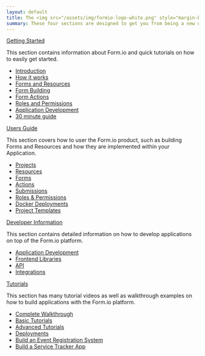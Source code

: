 ```yaml
---
layout: default
title: The <img src="/assets/img/formio-logo-white.png" style="margin-bottom:10px" /> help guide.
summary: These four sections are designed to get you from being a new user, to being a Form.io expert. Please let us know if you have any questions that are not answered on this site.
---
```

<div class="row">
  <div class="col-sm-6">
    <div class="panel panel-primary">
      <div class="panel-heading"><a class="panel-title" href="/intro/welcome/"><i class="fa fa-rocket"></i> Getting Started</a></div>
      <div class="panel-body">
        <p>This section contains information about Form.io and quick tutorials on how to easily get started.</p>
      </div>
      <ul class="list-group">
        <li class="list-group-item"><a href="/intro/welcome/">Introduction</a></li>
        <li class="list-group-item"><a href="/intro/howworks/">How it works</a></li>
        <li class="list-group-item"><a href="/intro/howworks/#formsandresources">Forms and Resources</a></li>
        <li class="list-group-item"><a href="/intro/howworks/#formbuilding">Form Building</a></li>
        <li class="list-group-item"><a href="/intro/howworks/#actions">Form Actions</a></li>
        <li class="list-group-item"><a href="/intro/howworks/#permissions">Roles and Permissions</a></li>
        <li class="list-group-item"><a href="/intro/appdev/">Application Development</a></li>
        <li class="list-group-item"><a href="/intro/guide/">30 minute guide</a></li>
      </ul>
    </div>
  </div>
  <div class="col-sm-6">
    <div class="panel panel-success">
      <div class="panel-heading"><a class="panel-title" href="/userguide/introduction/"><i class="fa fa-book"></i> Users Guide</a></div>
      <div class="panel-body">
        <p>This section covers how to user the Form.io product, such as building Forms and Resources and how they are implemented within your Application.</p>
      </div>
      <ul class="list-group">
        <li class="list-group-item"><a href="/userguide/projects/">Projects</a></li>
        <li class="list-group-item"><a href="/userguide/resources/">Resources</a></li>
        <li class="list-group-item"><a href="/userguide/forms/">Forms</a></li>
        <li class="list-group-item"><a href="/userguide/actions/">Actions</a></li>
        <li class="list-group-item"><a href="/userguide/submissions/">Submissions</a></li>
        <li class="list-group-item"><a href="/userguide/roles-and-permissions/">Roles & Permissions</a></li>
        <li class="list-group-item"><a href="/userguide/docker/">Docker Deployments</a></li>
        <li class="list-group-item"><a href="/userguide/project-templates/">Project Templates</a></li>
      </ul>
    </div>
  </div>
</div>
<div class="row">
  <div class="col-sm-6">
    <div class="panel panel-success">
      <div class="panel-heading"><a class="panel-title" href="/developer/info/welcome/"><i class="fa fa-code"></i> Developer Information</a></div>
      <div class="panel-body">
        <p>This section contains detailed information on how to develop applications on top of the Form.io platform.</p>
      </div>
      <ul class="list-group">
        <li class="list-group-item"><a href="/developer/info/">Application Development</a></li>
        <li class="list-group-item"><a href="/developer/frameworks/">Frontend Libraries</a></li>
        <li class="list-group-item"><a href="/developer/api/">API</a></li>
        <li class="list-group-item"><a href="/integrations/start/">Integrations</a></li>
      </ul>
    </div>
  </div>
  <div class="col-sm-6">
    <div class="panel panel-primary">
      <div class="panel-heading"><a class="panel-title" href="/tutorials/videos/welcome/"><i class="fa fa-play-circle"></i> Tutorials</a></div>
      <div class="panel-body">
        <p>This section has many tutorial videos as well as walkthrough examples on how to build applications with the Form.io platform.</p>
      </div>
      <ul class="list-group">
        <li class="list-group-item"><a href="/tutorials/videos/walkthrough/">Complete Walkthrough</a></li>
        <li class="list-group-item"><a href="/tutorials/videos/basictutorial/">Basic Tutorials</a></li>
        <li class="list-group-item"><a href="/tutorials/videos/advancedtutorial/">Advanced Tutorials</a></li>
        <li class="list-group-item"><a href="/tutorials/deployment/aws/">Deployments</a></li>
        <li class="list-group-item"><a href="/intro/guide/">Build an Event Registration System</a></li>
        <li class="list-group-item"><a href="/tutorials/walkthroughs/servicetracker/">Build a Service Tracker App</a></li>
      </ul>
    </div>
  </div>
</div>
